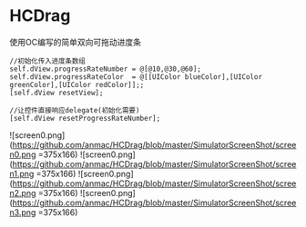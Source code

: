 # HCDrag
使用OC编写的简单双向可拖动进度条


```
//初始化传入进度条数组
self.dView.progressRateNumber = @[@10,@30,@60];
self.dView.progressRateColor  = @[[UIColor blueColor],[UIColor greenColor],[UIColor redColor]];;
[self.dView resetView];
```

```
//让控件直接响应delegate(初始化需要)
[self.dView resetProgressRateNumber];
```

![screen0.png](https://github.com/anmac/HCDrag/blob/master/SimulatorScreenShot/screen0.png =375x166)
![screen0.png](https://github.com/anmac/HCDrag/blob/master/SimulatorScreenShot/screen1.png =375x166)
![screen0.png](https://github.com/anmac/HCDrag/blob/master/SimulatorScreenShot/screen2.png =375x166)
![screen0.png](https://github.com/anmac/HCDrag/blob/master/SimulatorScreenShot/screen3.png =375x166)

